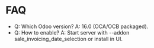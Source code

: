 # FAQ

- Q: Which Odoo version? A: 16.0 (OCA/OCB packaged).
- Q: How to enable? A: Start server with --addon sale_invoicing_date_selection or install in UI.
